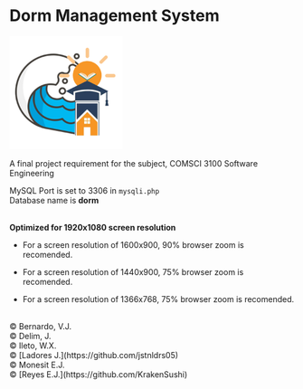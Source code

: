 # Dorm Management System
<img src="logo.png" width=200px>

A final project requirement for the subject, COMSCI 3100 Software Engineering

MySQL Port is set to 3306 in ``mysqli.php`` <br>
Database name is <b>dorm</b><br><br>

<b>Optimized for 1920x1080 screen resolution</b><br>

* For a screen resolution of 1600x900, 90% browser zoom is recomended.

* For a screen resolution of 1440x900, 75% browser zoom is recomended.

* For a screen resolution of 1366x768, 75% browser zoom is recomended.

<br>
&#169; Bernardo, V.J.<br>
&#169; Delim, J.<br>
&#169; Ileto, W.X.<br>
&#169; [Ladores J.](https://github.com/jstnldrs05)<br>
&#169; Monesit E.J.<br>
&#169; [Reyes E.J.](https://github.com/KrakenSushi)<br><br>
